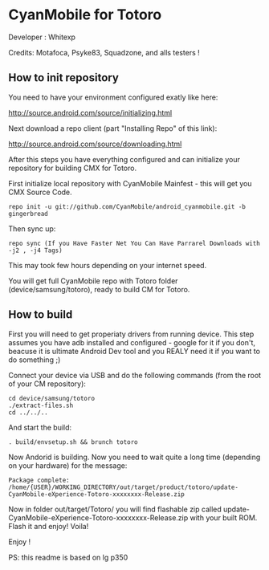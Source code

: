 CyanMobile for Totoro
=======================

Developer : Whitexp

Credits:
Motafoca,
Psyke83,
Squadzone,
and alls testers !

How to init repository
----------------------

You need to have your environment configured exatly like here: 

   http://source.android.com/source/initializing.html 

Next download a repo client (part "Installing Repo" of this link):

   http://source.android.com/source/downloading.html

After this steps you have everything configured and can initialize your repository for building CMX for Totoro.

First initialize local repository with CyanMobile Mainfest - this will get you CMX Source Code.

    repo init -u git://github.com/CyanMobile/android_cyanmobile.git -b gingerbread
Then sync up:

    repo sync (If you Have Faster Net You Can Have Parrarel Downloads with -j2 , -j4 Tags)

This may took few hours depending on your internet speed.

You will get full CyanMobile repo with Totoro folder (device/samsung/totoro), ready to build CM for Totoro.

How to build
------------
First you will need to get properiaty drivers from running device.
This step assumes you have adb installed and configured - google for it if you don't, beacuse it is ultimate Android Dev tool and you REALY need it if you want to do something ;)

Connect your device via USB and do the following commands (from the root of your CM repository):

    cd device/samsung/totoro
    ./extract-files.sh
    cd ../../..

And start the build:

    . build/envsetup.sh && brunch totoro

Now Andorid is building. Now you need to wait quite a long time (depending on your hardware) for the message:

    Package complete: /home/{USER}/WORKING_DIRECTORY/out/target/product/totoro/update-CyanMobile-eXperience-Totoro-xxxxxxxx-Release.zip

Now in folder out/target/Totoro/ you will find flashable zip called update-CyanMobile-eXperience-Totoro-xxxxxxxx-Release.zip with your built ROM. Flash it and enjoy! Voila!
 
Enjoy !

PS: this readme is based on lg p350
